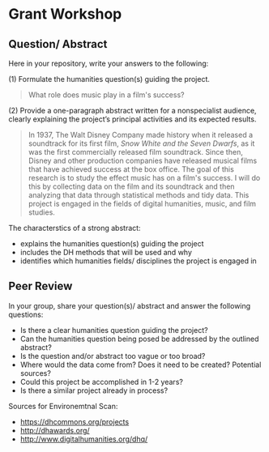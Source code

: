 # Grant Workshop


## Question/ Abstract

Here in your repository, write your answers to the following: 

(1) Formulate the humanities question(s) guiding the project. 

> What role does music play in a film's success?

(2) Provide a one-paragraph abstract written for a nonspecialist audience, clearly explaining the project’s principal activities and its expected results.

> In 1937, The Walt Disney Company made history when it released a soundtrack for its first film, *Snow White and the Seven Dwarfs*, as it was the first commercially released film soundtrack. Since then, Disney and other production companies have released musical films that have achieved success at the box office. The goal of this research is to study the effect music has on a film's success. I will do this by collecting data on the film and its soundtrack and then analyzing that data through statistical methods and tidy data. This project is engaged in the fields of digital humanities, music, and film studies.

The characterstics of a strong abstract:

- explains the humanities question(s) guiding the project
- includes the DH methods that will be used and why
- identifies which humanities fields/ disciplines the project is engaged in 







## Peer Review


In your group, share your question(s)/ abstract and answer the following questions:

- Is there a clear humanities question guiding the project? 
- Can the humanities question being posed be addressed by the outlined abstract?
- Is the question and/or abstract too vague or too broad?
- Where would the data come from? Does it need to be created? Potential sources?
- Could this project be accomplished in 1-2 years?
- Is there a similar project already in process?

Sources for Environemtnal Scan:

- https://dhcommons.org/projects
- http://dhawards.org/
- http://www.digitalhumanities.org/dhq/
 
